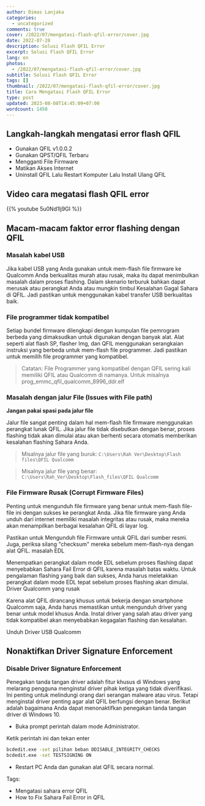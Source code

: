 ```yaml
---
author: Dimas Lanjaka
categories:
  - uncategorized
comments: true
cover: /2022/07/mengatasi-flash-qfil-error/cover.jpg
date: 2022-07-28
description: Solusi Flash QFIL Error
excerpt: Solusi Flash QFIL Error
lang: en
photos:
  - /2022/07/mengatasi-flash-qfil-error/cover.jpg
subtitle: Solusi Flash QFIL Error
tags: []
thumbnail: /2022/07/mengatasi-flash-qfil-error/cover.jpg
title: Cara Mengatasi Flash QFIL Error
type: post
updated: 2023-08-08T14:45:09+07:00
wordcount: 1450
---
```


## Langkah-langkah mengatasi error flash QFIL
- Gunakan QFIL v1.0.0.2
- Gunakan QPST/QFIL Terbaru
- Mengganti File Firmware
- Matikan Akses Internet
- Uninstall QFIL Lalu Restart Komputer Lalu Install Ulang QFIL

## Video cara megatasi flash QFIL error
{{% youtube 5u0Nd1lj9GI %}}

## Macam-macam faktor error flashing dengan QFIL

### Masalah kabel USB

Jika kabel USB yang Anda gunakan untuk mem-flash file firmware ke Qualcomm Anda berkualitas murah atau rusak, maka itu dapat menimbulkan masalah dalam proses flashing. Dalam skenario terburuk bahkan dapat merusak atau perangkat Anda atau mungkin timbul Kesalahan Gagal Sahara di QFIL. Jadi pastikan untuk menggunakan kabel transfer USB berkualitas baik.

### File programmer tidak kompatibel

Setiap bundel firmware dilengkapi dengan kumpulan file pemrogram berbeda yang dimaksudkan untuk digunakan dengan banyak alat. Alat seperti alat flash SP, flasher Img, dan QFIL menggunakan serangkaian instruksi yang berbeda untuk mem-flash file programmer. Jadi pastikan untuk memilih file programmer yang kompatibel.

> Catatan: File Programmer yang kompatibel dengan QFIL sering kali memiliki QFIL atau Qualcomm di namanya. Untuk misalnya prog_emmc_qfil_qualcomm_8996_ddr.elf

### Masalah dengan jalur File (Issues with File path)

**Jangan pakai spasi pada jalur file**

Jalur file sangat penting dalam hal mem-flash file firmware menggunakan perangkat lunak QFIL. Jika jalur file tidak disebutkan dengan benar, proses flashing tidak akan dimulai atau akan berhenti secara otomatis memberikan kesalahan flashing Sahara Anda.

> Misalnya jalur file yang buruk: `C:\Users\Rah Ver\Desktop\Flash files\QFIL Qualcomm`

> Misalnya jalur file yang benar: `C:\Users\Rah_Ver\Desktop\Flash_files\QFIL Qualcomm`

### File Firmware Rusak (Corrupt Firmware Files)

Penting untuk mengunduh file firmware yang benar untuk mem-flash file-file ini dengan sukses ke perangkat Anda. Jika file firmware yang Anda unduh dari internet memiliki masalah integritas atau rusak, maka mereka akan menampilkan berbagai kesalahan QFIL di layar log.

Pastikan untuk Mengunduh file Firmware untuk QFIL dari sumber resmi. Juga, periksa silang "checksum" mereka sebelum mem-flash-nya dengan alat QFIL.
masalah EDL

Menempatkan perangkat dalam mode EDL sebelum proses flashing dapat menyebabkan Sahara Fail Error di QFIL karena masalah batas waktu. Untuk pengalaman flashing yang baik dan sukses, Anda harus meletakkan perangkat dalam mode EDL tepat sebelum proses flashing akan dimulai.
Driver Qualcomm yang rusak

Karena alat QFIL dirancang khusus untuk bekerja dengan smartphone Qualcomm saja, Anda harus memastikan untuk mengunduh driver yang benar untuk model khusus Anda. Instal driver yang salah atau driver yang tidak kompatibel akan menyebabkan kegagalan flashing dan kesalahan.

Unduh Driver USB Qualcomm

## Nonaktifkan Driver Signature Enforcement
### Disable Driver Signature Enforcement

Penegakan tanda tangan driver adalah fitur khusus di Windows yang melarang pengguna menginstal driver pihak ketiga yang tidak diverifikasi. Ini penting untuk melindungi orang dari serangan malware atau virus. Tetapi menginstal driver penting agar alat QFIL berfungsi dengan benar. Berikut adalah bagaimana Anda dapat menonaktifkan penegakan tanda tangan driver di Windows 10.

- Buka prompt perintah dalam mode Administrator.

Ketik perintah ini dan tekan enter

```bash
bcdedit.exe -set pilihan beban DDISABLE_INTEGRITY_CHECKS
bcdedit.exe -set TESTSIGNING ON
```

- Restart PC Anda dan gunakan alat QFIL secara normal.

Tags:
- Mengatasi sahara error QFIL
- How to Fix Sahara Fail Error in QFIL

